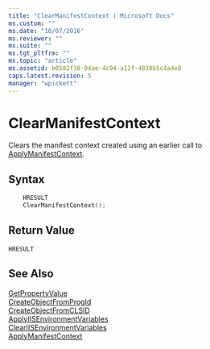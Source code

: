 ```yaml
---
title: "ClearManifestContext | Microsoft Docs"
ms.custom: ""
ms.date: "10/07/2016"
ms.reviewer: ""
ms.suite: ""
ms.tgt_pltfrm: ""
ms.topic: "article"
ms.assetid: b0582f38-94ae-4c04-a12f-4038b5c4a4e8
caps.latest.revision: 5
manager: "wpickett"
---
```

# ClearManifestContext
Clears the manifest context created using an earlier call to [ApplyManifestContext](../../\extensions/express-api-reference/applymanifestcontext.md).  
  
## Syntax  
  
```cpp  
    HRESULT  
    ClearManifestContext();  
```  
  
## Return Value  
 `HRESULT`  
  
## See Also  
 [GetPropertyValue](../../\extensions/express-api-reference/getpropertyvalue.md)   
 [CreateObjectFromProgId](../../\extensions/express-api-reference/createobjectfromprogid.md)   
 [CreateObjectFromCLSID](../../\extensions/express-api-reference/createobjectfromclsid.md)   
 [ApplyIISEnvironmentVariables](../../\extensions/express-api-reference/applyiisenvironmentvariables.md)   
 [ClearIISEnvironmentVariables](../../\extensions/express-api-reference/cleariisenvironmentvariables.md)   
 [ApplyManifestContext](../../\extensions/express-api-reference/applymanifestcontext.md)